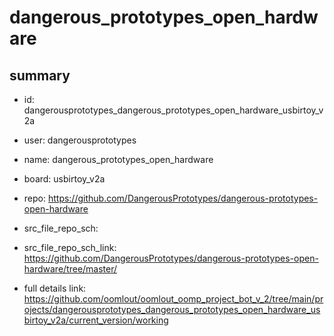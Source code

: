 # dangerous_prototypes_open_hardware
 
## summary 
* id: dangerousprototypes_dangerous_prototypes_open_hardware_usbirtoy_v2a
* user: dangerousprototypes
* name: dangerous_prototypes_open_hardware
* board: usbirtoy_v2a
* repo: https://github.com/DangerousPrototypes/dangerous-prototypes-open-hardware



* src_file_repo_sch: 
* src_file_repo_sch_link: https://github.com/DangerousPrototypes/dangerous-prototypes-open-hardware/tree/master/
* full details link: https://github.com/oomlout/oomlout_oomp_project_bot_v_2/tree/main/projects/dangerousprototypes_dangerous_prototypes_open_hardware_usbirtoy_v2a/current_version/working  







